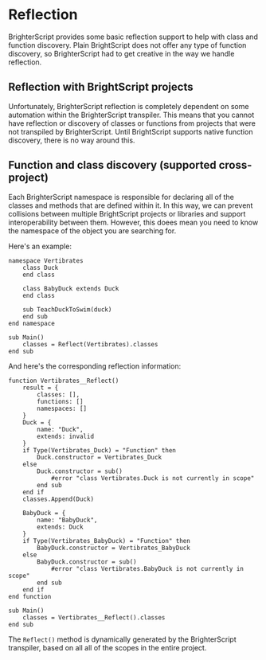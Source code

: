 # Reflection
BrighterScript provides some basic reflection support to help with class and function discovery. Plain BrightScript does not offer any type of function discovery, so BrighterScript had to get creative in the way we handle reflection. 

## Reflection with BrightScript projects
Unfortunately, BrighterScript reflection is completely dependent on some automation within the BrighterScript transpiler. This means that you cannot have reflection or discovery of classes or functions from projects that were not transpiled by BrighterScript. Until BrightScript supports native function discovery, there is no way around this.

## Function and class discovery (supported cross-project)
Each BrighterScript namespace is responsible for declaring all of the classes and methods that are defined within it. In this way, we can prevent collisions between multiple BrightScript projects or libraries and support interoperability between them. However, this doees mean you need to know the namespace of the object you are searching for. 

Here's an example:

```VB
namespace Vertibrates
    class Duck
    end class

    class BabyDuck extends Duck
    end class

    sub TeachDuckToSwim(duck)
    end sub
end namespace

sub Main()
    classes = Reflect(Vertibrates).classes
end sub
```

And here's the corresponding reflection information:

```VB
function Vertibrates__Reflect()
    result = {
        classes: [],
        functions: []
        namespaces: []
    }
    Duck = {
        name: "Duck",
        extends: invalid
    }
    if Type(Vertibrates_Duck) = "Function" then
        Duck.constructor = Vertibrates_Duck
    else
        Duck.constructor = sub()
            #error "class Vertibrates.Duck is not currently in scope" 
        end sub
    end if
    classes.Append(Duck)

    BabyDuck = {
        name: "BabyDuck",
        extends: Duck
    }
    if Type(Vertibrates_BabyDuck) = "Function" then
        BabyDuck.constructor = Vertibrates_BabyDuck
    else
        BabyDuck.constructor = sub()
            #error "class Vertibrates.BabyDuck is not currently in scope" 
        end sub
    end if
end function

sub Main()
    classes = Vertibrates__Reflect().classes
end sub
```

The `Reflect()` method is dynamically generated by the BrighterScript transpiler, based on all all of the scopes in the entire project. 


